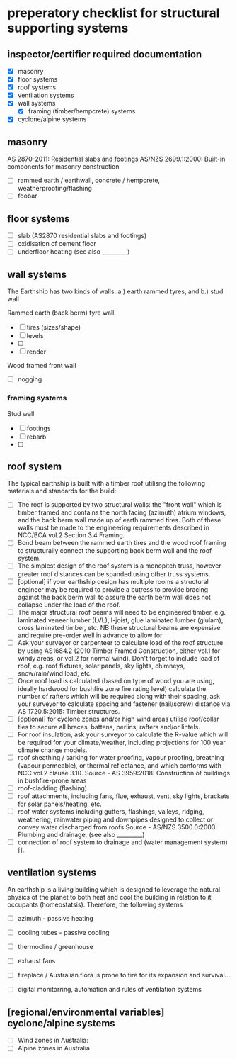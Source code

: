 # preperatory checklist for structural supporting systems

## inspector/certifier required documentation

 - [x] masonry
 - [x] floor systems
 - [x] roof systems
 - [x] ventilation systems
 - [x] wall systems
   - [x] framing (timber/hempcrete) systems
 - [x] cyclone/alpine systems

## masonry

AS 2870-2011: Residential slabs and footings
AS/NZS 2699.1:2000: Built-in components for masonry construction

 - [ ] rammed earth / earthwall, concrete / hempcrete, weatherproofing/flashing
 - [ ] foobar

## floor systems

 - [ ] slab (AS2870 residential slabs and footings)
 - [ ] oxidisation of cement floor
 - [ ] underfloor heating (see also _________)

## wall systems
The Earthship has two kinds of walls: a.) earth rammed tyres, and b.) stud wall

Rammed earth (back berm) tyre wall
 - [ ] tires (sizes/shape)
 - [ ] levels 
 - [ ] 
 - [ ] render 

Wood framed front wall
  - [ ] nogging 

### framing systems

Stud wall
 - [ ] footings
 - [ ] rebarb
 - [ ] 

## roof system
The typical earthship is built with a timber roof utilisng the following materials and standards for the build:
 - [ ] The roof is supported by two structural walls: the "front wall" which is timber framed and contains the north facing (azimuth) atrium windows, and the back berm wall made up of earth rammed tires.  Both of these walls must be made to the engineering requirements described in NCC/BCA vol.2 Section 3.4 Framing.
 - [ ] Bond beam between the rammed earth tires and the wood roof framing to structurally connect the supporting back berm wall and the roof system. 
 - [ ] The simplest design of the roof system is a monopitch truss, however greater roof distances can be spanded using other truss systems.
 - [ ] [optional] if your earthship design has multiple rooms a structural engineer may be required to provide a butress to provide bracing against the back berm wall to assure the earth berm wall does not collapse under the load of the roof.
 - [ ] The major structural roof beams will need to be engineered timber, e.g. laminated veneer lumber (LVL), I-joist, glue laminated lumber (glulam), cross laminated timber, etc. NB these structural beams are expensive and require pre-order well in advance to allow for 
 - [ ] Ask your surveyor or carpenteer to calculate load of the roof structure by using AS1684.2 (2010 Timber Framed Construction, either vol.1 for windy areas, or vol.2 for normal wind). Don't forget to include load of roof, e.g. roof fixtures, solar panels, sky lights, chimneys, snow/rain/wind load, etc.
 - [ ] Once roof load is calculated (based on type of wood you are using, ideally hardwood for bushfire zone fire rating level) calculate the number of rafters which will be required along with their spacing, ask your surveyor to calculate spacing and fastener (nail/screw) distance via AS 1720.5:2015: Timber structures.
 - [ ] [optional] for cyclone zones and/or high wind areas utilise roof/collar ties to secure all braces, battens, perlins, rafters and/or lintels.
 - [ ] For roof insulation, ask your surveyor to calculate the R-value which will be required for your climate/weather, including projections for 100 year climate change models.
 - [ ] roof sheathing / sarking for water proofing, vapour proofing, breathing (vapour permeable), or thermal reflectance, and which conforms with NCC vol.2 clause 3.10.
Source - AS 3959:2018: Construction of buildings in bushfire-prone areas 
 - [ ] roof-cladding (flashing)
 - [ ] roof attachments, including fans, flue, exhaust, vent, sky lights, brackets for solar panels/heating, etc.
 - [ ] roof water systems including gutters, flashings, valleys, ridging, weathering, rainwater piping and downpipes designed to collect or convey water discharged from roofs
Source - AS/NZS 3500.0:2003: Plumbing and drainage, (see also _________)
 - [ ] connection of roof system to drainage and (water management system)[].

## ventilation systems
An earthship is a living building which is designed to leverage the natural physics of the planet to both heat and cool the building in relation to it occupants (homeostatsis).  Therefore, the following systems 
 - [ ] azimuth - passive heating
 - [ ] cooling tubes - passive cooling
 - [ ] thermocline / greenhouse
 - [ ] exhaust fans
 - [ ] fireplace / Australian flora is prone to fire for its expansion and survival...
 - [ ] digital monitorring, automation and rules of ventilation systems


## [regional/environmental variables] cyclone/alpine systems

 - [ ] Wind zones in Australia: 
 - [ ] Alpine zones in Australia
